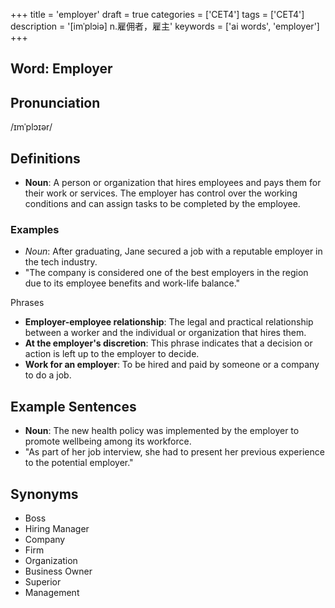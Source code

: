 +++
title = 'employer'
draft = true
categories = ['CET4']
tags = ['CET4']
description = '[imˈplɔiə] n.雇佣者，雇主'
keywords = ['ai words', 'employer']
+++

## Word: Employer

## Pronunciation
/ɪmˈplɔɪər/

## Definitions
- **Noun**: A person or organization that hires employees and pays them for their work or services. The employer has control over the working conditions and can assign tasks to be completed by the employee.

### Examples
- *Noun*: After graduating, Jane secured a job with a reputable employer in the tech industry.
- "The company is considered one of the best employers in the region due to its employee benefits and work-life balance."
  
Phrases
- **Employer-employee relationship**: The legal and practical relationship between a worker and the individual or organization that hires them.
- **At the employer's discretion**: This phrase indicates that a decision or action is left up to the employer to decide.
- **Work for an employer**: To be hired and paid by someone or a company to do a job.

## Example Sentences
- **Noun**: The new health policy was implemented by the employer to promote wellbeing among its workforce.
- "As part of her job interview, she had to present her previous experience to the potential employer."

## Synonyms
- Boss
- Hiring Manager
- Company
- Firm
- Organization
- Business Owner
- Superior
- Management

